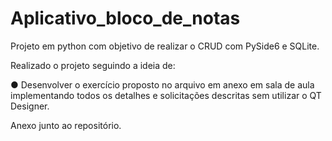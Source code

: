 # Aplicativo_bloco_de_notas
Projeto em python com objetivo de realizar o CRUD com PySide6 e  SQLite.

Realizado o projeto seguindo a ideia de:

● Desenvolver o exercício proposto no arquivo em anexo em sala de aula implementando todos os detalhes e solicitações descritas sem utilizar o QT Designer.

Anexo junto ao repositório.

